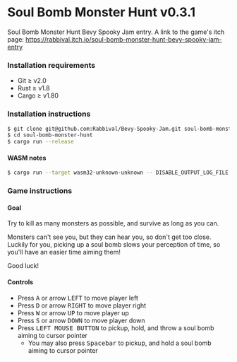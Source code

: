 Soul Bomb Monster Hunt v0.3.1
=============================

Soul Bomb Monster Hunt Bevy Spooky Jam entry.
A link to the game's itch page: https://rabbival.itch.io/soul-bomb-monster-hunt-bevy-spooky-jam-entry

### Installation requirements

* Git ≥ v2.0
* Rust ≥ v1.8
* Cargo ≥ v1.80

### Installation instructions

```bash
$ git clone git@github.com:Rabbival/Bevy-Spooky-Jam.git soul-bomb-monster-hunt
$ cd soul-bomb-monster-hunt
$ cargo run --release
```

#### WASM notes

```bash
$ cargo run --target wasm32-unknown-unknown -- DISABLE_OUTPUT_LOG_FILE
```

### Game instructions

#### Goal


Try to kill as many monsters as possible, and survive as long as you can.

Monsters can't see you, but they can hear you, so don't get too close. Luckily for you, picking up a soul bomb slows your perception of time, so you'll have an easier time aiming them!

Good luck!

#### Controls

* Press <kbd>A</kbd> or arrow <kbd>LEFT</kbd> to move player left
* Press <kbd>D</kbd> or arrow <kbd>RIGHT</kbd> to move player right
* Press <kbd>W</kbd> or arrow <kbd>UP</kbd> to move player up
* Press <kbd>S</kbd> or arrow <kbd>DOWN</kbd> to move player down
* Press <kbd>LEFT MOUSE BUTTON</kbd> to pickup, hold, and throw a soul bomb aiming to cursor pointer
  * You may also press <kbd>Spacebar</kbd> to pickup, and hold a soul bomb aiming to cursor pointer
